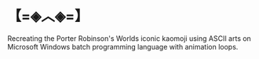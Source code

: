 # 【=◈︿◈=】
Recreating the Porter Robinson's Worlds iconic kaomoji using ASCII arts on Microsoft Windows batch programming language with animation loops.
